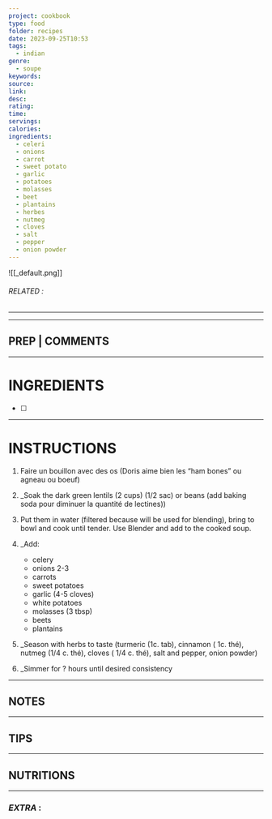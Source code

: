 ```yaml
---
project: cookbook
type: food
folder: recipes
date: 2023-09-25T10:53
tags:
  - indian
genre:
  - soupe
keywords: 
source: 
link: 
desc: 
rating: 
time: 
servings: 
calories: 
ingredients:
  - celeri
  - onions
  - carrot
  - sweet potato
  - garlic
  - potatoes
  - molasses
  - beet
  - plantains
  - herbes
  - nutmeg
  - cloves
  - salt
  - pepper
  - onion powder
---
```


![[_default.png]]
###### *RELATED* : 
---


---
## PREP | COMMENTS



---
# INGREDIENTS

- [ ] 

---
# INSTRUCTIONS

1. Faire un bouillon avec des os (Doris aime bien les “ham bones” ou agneau ou boeuf)
2. _Soak the dark green lentils (2 cups) (1/2 sac) or beans (add baking soda pour diminuer la quantité de lectines))
3. Put them in water (filtered because will be used for blending), bring to bowl and cook until tender. Use Blender and add to the cooked soup.
4. _Add:
	- celery
	- onions 2-3
	- carrots
	- sweet potatoes
	- garlic (4-5 cloves)
	- white potatoes
	- molasses (3 tbsp)
	- beets
	- plantains

5. _Season with herbs to taste (turmeric (1c. tab), cinnamon ( 1c. thé), nutmeg (1/4 c. thé), cloves ( 1/4 c. thé), salt and pepper, onion powder) 
6. _Simmer for ? hours until desired consistency

---
## NOTES



---
## TIPS



---
## NUTRITIONS



---
### *EXTRA* :



